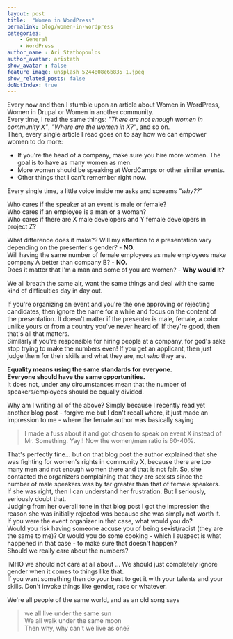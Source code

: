 ```yaml
---
layout: post
title:  "Women in WordPress"
permalink: blog/women-in-wordpress
categories:
    - General
    - WordPress
author_name : Ari Stathopoulos
author_avatar: aristath
show_avatar : false
feature_image: unsplash_5244808e6b835_1.jpeg
show_related_posts: false
doNotIndex: true
---
```


Every now and then I stumble upon an article about Women in WordPress, Women in Drupal or Women in another community.  
Every time, I read the same things: _"There are not enough women in community X"_, _"Where are the women in X?"_, and so on.  
Then, every single article I read goes on to say how we can empower women to do more:

* If you're the head of a company, make sure you hire more women. The goal is to have as many women as men.
* More women should be speaking at WordCamps or other similar events.
* Other things that I can't remember right now.

Every single time, a little voice inside me asks and screams _"why??"_

Who cares if the speaker at an event is male or female?  
Who cares if an employee is a man or a woman?  
Who cares if there are X male developers and Y female developers in project Z?  

What difference does it make??
Will my attention to a presentation vary depending on the presenter's gender? - **NO.**  
Will having the same number of female employees as male employees make company A better than company B? - **NO.**  
Does it matter that I'm a man and some of you are women? - **Why would it?**  

We all breath the same air, want the same things and deal with the same kind of difficulties day in day out.

If you're organizing an event and you're the one approving or rejecting candidates, then ignore the name for a while and focus on the content of the presentation. It doesn't matter if the presenter is male, female, a color unlike yours or from a country you've never heard of. If they're good, then that's all that matters.  
Similarly if you're responsible for hiring people at a company, for god's sake stop trying to make the numbers even! If you get an applicant, then just judge them for their skills and what they are, not _who_ they are.  

**Equality means using the same standards for everyone.  
Everyone should have the same opportunities.**  
It does not, under any circumstances mean that the number of speakers/employees should be equally divided.  

Why am I writing all of the above? Simply because I recently read yet another blog post - forgive me but I don't recall where, it just made an impression to me - where the female author was basically saying
> I made a fuss about it and got chosen to speak on event X instead of Mr. Something. Yay!! Now the women/men ratio is 60-40%.

That's perfectly fine... but on that blog post the author explained that she was fighting for women's rights in community X, because there are too many men and not enough women there and that is not fair. So, she contacted the organizers complaining that they are sexists since the number of male speakers was by far greater than that of female speakers.  
If she was right, then I can understand her frustration. But I seriously, seriously doubt that.  
Judging from her overall tone in that blog post I got the impression the reason she was initially rejected was because she was simply not worth it.  
If you were the event organizer in that case, what would you do?  
Would you risk having someone accuse you of being sexist/racist (they are the same to me)? Or would you do some cooking - which I suspect is what happened in that case - to make sure that doesn't happen?  
Should we really care about the numbers?

IMHO we should not care at all about ... We should just completely ignore gender when it comes to things like that.  
If you want something then do your best to get it with your talents and your skills. Don't invoke things like gender, race or whatever.  

We're all people of the same world, and as an old song says
>we all live under the same sun  
We all walk under the same moon  
Then why, why can't we live as one?  
